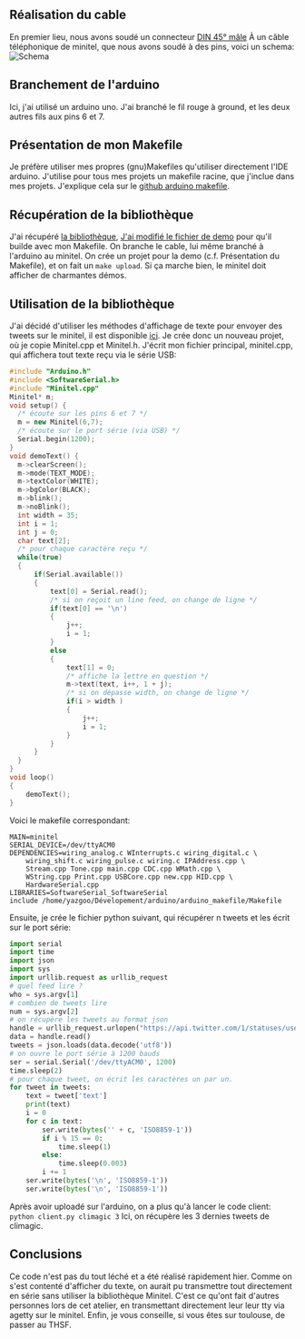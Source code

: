 Réalisation du cable
-----------

En premier lieu, nous avons soudé un connecteur [DIN 45° mâle](http://en.wikipedia.org/wiki/DIN_connector)
À un câble téléphonique de minitel, que nous avons soudé à des pins, voici un schema:
![Schema](https://raw.github.com/yazgoo/minitel_twitter/master/din.png)

Branchement de l'arduino
-----------

Ici, j'ai utilisé un arduino uno.
J'ai branché le fil rouge à ground, et les deux autres fils aux pins 6 et 7.

Présentation de mon Makefile
-----------
Je préfère utiliser mes propres (gnu)Makefiles qu'utiliser directement l'IDE arduino.
J'utilise pour tous mes projets un makefile racine, que j'inclue dans mes projets.
J'explique cela sur le [github arduino makefile](https://github.com/yazgoo/arduino-makefile).


Récupération de la bibliothèque
-----------

J'ai récupéré [la bibliothèque](https://github.com/01010101/Minitel/),
[J'ai modifié le fichier de demo](https://github.com/yazgoo/minitel_twitter/blob/master/demo.cpp)
 pour qu'il builde avec mon Makefile.
On branche le cable, lui même branché à l'arduino au minitel.
On crée un projet pour la demo (c.f. Présentation du Makefile),
et on fait un ``make upload``.
Si ça marche bien, le minitel doit afficher de charmantes démos.


Utilisation de la bibliothèque
-----------

J'ai décidé d'utiliser les méthodes d'affichage de texte pour envoyer
des tweets sur le minitel, il est disponible [ici](https://github.com/yazgoo/minitel_twitter).
Je crée donc un nouveau projet, où je copie Minitel.cpp et Minitel.h.
J'écrit mon fichier principal, minitel.cpp, qui affichera tout texte
reçu via le série USB:

```C++
#include "Arduino.h"
#include <SoftwareSerial.h>
#include "Minitel.cpp"
Minitel* m;
void setup() {
  /* écoute sur les pins 6 et 7 */
  m = new Minitel(6,7);
  /* écoute sur le port série (via USB) */
  Serial.begin(1200);
}
void demoText() {
  m->clearScreen();
  m->mode(TEXT_MODE);
  m->textColor(WHITE);
  m->bgColor(BLACK);
  m->blink();
  m->noBlink();
  int width = 35;
  int i = 1;
  int j = 0;
  char text[2];
  /* pour chaque caractère reçu */
  while(true)
  {
      if(Serial.available())
      {
          text[0] = Serial.read();
          /* si on reçoit un line feed, on change de ligne */
          if(text[0] == '\n')
          {
              j++;
              i = 1;
          }
          else
          {
              text[1] = 0;
              /* affiche la lettre en question */
              m->text(text, i++, 1 + j);
              /* si on dépasse width, on change de ligne */
              if(i > width )
              {
                  j++;
                  i = 1;
              }
          }
      }
  }
}
void loop()
{
    demoText();
}
```

Voici le makefile correspondant:

```
MAIN=minitel
SERIAL_DEVICE=/dev/ttyACM0
DEPENDENCIES=wiring_analog.c WInterrupts.c wiring_digital.c \
    wiring_shift.c wiring_pulse.c wiring.c IPAddress.cpp \
    Stream.cpp Tone.cpp main.cpp CDC.cpp WMath.cpp \
    WString.cpp Print.cpp USBCore.cpp new.cpp HID.cpp \
    HardwareSerial.cpp
LIBRARIES=SoftwareSerial_SoftwareSerial
include /home/yazgoo/Dévelopement/arduino/arduino_makefile/Makefile
```

Ensuite, je crée le fichier python suivant, qui récupérer
n tweets et les écrit sur le port série:

```python
import serial
import time
import json
import sys
import urllib.request as urllib_request
# quel feed lire ?
who = sys.argv[1]
# combien de tweets lire
num = sys.argv[2]
# on récupère les tweets au format json
handle = urllib_request.urlopen("https://api.twitter.com/1/statuses/user_timeline/" + who + ".json?count=" + num + "&include_rts=1")
data = handle.read()
tweets = json.loads(data.decode('utf8'))
# on ouvre le port série à 1200 bauds
ser = serial.Serial('/dev/ttyACM0', 1200)
time.sleep(2)
# pour chaque tweet, on écrit les caractères un par un.
for tweet in tweets:
    text = tweet['text']
    print(text)
    i = 0
    for c in text:
        ser.write(bytes('' + c, 'ISO8859-1'))
        if i % 15 == 0:
            time.sleep(1)
        else:
            time.sleep(0.003)
        i += 1
    ser.write(bytes('\n', 'ISO8859-1'))
    ser.write(bytes('\n', 'ISO8859-1'))
```

Après avoir uploadé sur l'arduino,
on a plus qu'à lancer le code client:
<code>python client.py climagic 3</code>
Ici, on récupère les 3 dernies tweets de climagic.

Conclusions
-----------

Ce code n'est pas du tout léché et a été réalisé rapidement hier.
Comme on s'est contenté d'afficher du texte, on aurait pu transmettre
tout directement en série sans utiliser la bibliothèque Minitel.
C'est ce qu'ont fait d'autres personnes lors de cet atelier,
en transmettant directement leur leur tty via agetty sur le minitel.
Enfin, je vous conseille, si vous êtes sur toulouse, de passer
au THSF.
